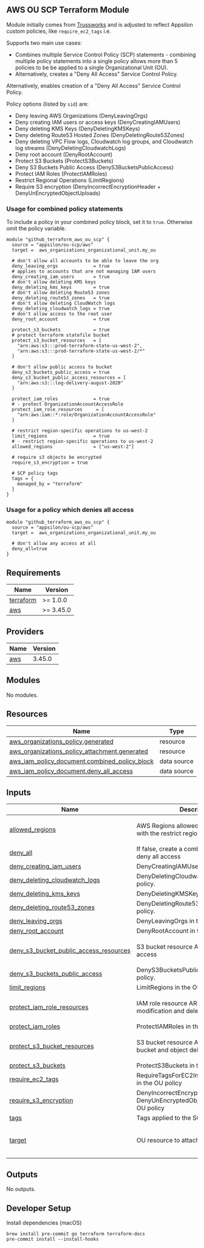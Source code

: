 ## AWS OU SCP Terraform Module

Module initially comes from [Trussworks](https://github.com/trussworks/terraform-aws-ou-scp) and is adjusted to reflect Appsilon custom policies, like `require_ec2_tags` i.e.

Supports two main use cases:

* Combines multiple Service Control Policy (SCP) statements - combining multiple policy statements into a single policy allows more than 5 policies to be be applied to a single Organizational Unit (OU).
* Alternatively, creates a "Deny All Access" Service Control Policy.

 Alternatively, enables creation of a "Deny All Access" Service Control Policy.

Policy options (listed by `sid`) are:

* Deny leaving AWS Organizations (DenyLeavingOrgs)
* Deny creating IAM users or access keys (DenyCreatingIAMUsers)
* Deny deleting KMS Keys (DenyDeletingKMSKeys)
* Deny deleting Route53 Hosted Zones (DenyDeletingRoute53Zones)
* Deny deleting VPC Flow logs, Cloudwatch log groups, and Cloudwatch log streams (DenyDeletingCloudwatchLogs)
* Deny root account (DenyRootAccount)
* Protect S3 Buckets (ProtectS3Buckets)
* Deny S3 Buckets Public Access (DenyS3BucketsPublicAccess)
* Protect IAM Roles (ProtectIAMRoles)
* Restrict Regional Operations (LimitRegions)
* Require S3 encryption (DenyIncorrectEncryptionHeader + DenyUnEncryptedObjectUploads)

### Usage for combined policy statements

To include a policy in your combined policy block, set it to `true`. Otherwise omit the policy variable.

```hcl
module "github_terraform_aws_ou_scp" {
  source = "appsilon/ou-scp/aws"
  target =  aws_organizations_organizational_unit.my_ou

  # don't allow all accounts to be able to leave the org
  deny_leaving_orgs             = true
  # applies to accounts that are not managing IAM users
  deny_creating_iam_users       = true
  # don't allow deleting KMS keys
  deny_deleting_kms_keys        = true
  # don't allow deleting Route53 zones
  deny_deleting_route53_zones   = true
  # don't allow deleting CloudWatch logs
  deny_deleting_cloudwatch_logs = true
  # don't allow access to the root user
  deny_root_account             = true

  protect_s3_buckets            = true
  # protect terraform statefile bucket
  protect_s3_bucket_resources   = [
    "arn:aws:s3:::prod-terraform-state-us-west-2",
    "arn:aws:s3:::prod-terraform-state-us-west-2/*"
  ]

  # don't allow public access to bucket
  deny_s3_buckets_public_access = true
  deny_s3_bucket_public_access_resources = [
    "arn:aws:s3:::log-delivery-august-2020"
  ]

  protect_iam_roles             = true
  # - protect OrganizationAccountAccessRole
  protect_iam_role_resources     = [
    "arn:aws:iam::*:role/OrganizationAccountAccessRole"
  ]

  # restrict region-specific operations to us-west-2
  limit_regions                 = true
  # - restrict region-specific operations to us-west-2
  allowed_regions               = ["us-west-2"]

  # require s3 objects be encrypted
  require_s3_encryption = true

  # SCP policy tags
  tags = {
    managed_by = "terraform"
  }
}
```

### Usage for a policy which denies all access

```hcl
module "github_terraform_aws_ou_scp" {
  source = "appsilon/ou-scp/aws"
  target =  aws_organizations_organizational_unit.my_ou

  # don't allow any access at all
  deny_all=true
}
```

<!-- BEGINNING OF PRE-COMMIT-TERRAFORM DOCS HOOK -->
## Requirements

| Name | Version |
|------|---------|
| <a name="requirement_terraform"></a> [terraform](#requirement\_terraform) | >= 1.0.0 |
| <a name="requirement_aws"></a> [aws](#requirement\_aws) | >= 3.45.0 |

## Providers

| Name | Version |
|------|---------|
| <a name="provider_aws"></a> [aws](#provider\_aws) | 3.45.0 |

## Modules

No modules.

## Resources

| Name | Type |
|------|------|
| [aws_organizations_policy.generated](https://registry.terraform.io/providers/hashicorp/aws/latest/docs/resources/organizations_policy) | resource |
| [aws_organizations_policy_attachment.generated](https://registry.terraform.io/providers/hashicorp/aws/latest/docs/resources/organizations_policy_attachment) | resource |
| [aws_iam_policy_document.combined_policy_block](https://registry.terraform.io/providers/hashicorp/aws/latest/docs/data-sources/iam_policy_document) | data source |
| [aws_iam_policy_document.deny_all_access](https://registry.terraform.io/providers/hashicorp/aws/latest/docs/data-sources/iam_policy_document) | data source |

## Inputs

| Name | Description | Type | Default | Required |
|------|-------------|------|---------|:--------:|
| <a name="input_allowed_regions"></a> [allowed\_regions](#input\_allowed\_regions) | AWS Regions allowed for use (for use with the restrict regions SCP) | `list(string)` | <pre>[<br>  ""<br>]</pre> | no |
| <a name="input_deny_all"></a> [deny\_all](#input\_deny\_all) | If false, create a combined policy. If true, deny all access | `bool` | `false` | no |
| <a name="input_deny_creating_iam_users"></a> [deny\_creating\_iam\_users](#input\_deny\_creating\_iam\_users) | DenyCreatingIAMUsers in the OU policy. | `bool` | `false` | no |
| <a name="input_deny_deleting_cloudwatch_logs"></a> [deny\_deleting\_cloudwatch\_logs](#input\_deny\_deleting\_cloudwatch\_logs) | DenyDeletingCloudwatchLogs in the OU policy. | `bool` | `false` | no |
| <a name="input_deny_deleting_kms_keys"></a> [deny\_deleting\_kms\_keys](#input\_deny\_deleting\_kms\_keys) | DenyDeletingKMSKeys in the OU policy. | `bool` | `false` | no |
| <a name="input_deny_deleting_route53_zones"></a> [deny\_deleting\_route53\_zones](#input\_deny\_deleting\_route53\_zones) | DenyDeletingRoute53Zones in the OU policy. | `bool` | `false` | no |
| <a name="input_deny_leaving_orgs"></a> [deny\_leaving\_orgs](#input\_deny\_leaving\_orgs) | DenyLeavingOrgs in the OU policy. | `bool` | `false` | no |
| <a name="input_deny_root_account"></a> [deny\_root\_account](#input\_deny\_root\_account) | DenyRootAccount in the OU policy. | `bool` | `false` | no |
| <a name="input_deny_s3_bucket_public_access_resources"></a> [deny\_s3\_bucket\_public\_access\_resources](#input\_deny\_s3\_bucket\_public\_access\_resources) | S3 bucket resource ARNs to block public access | `list(string)` | <pre>[<br>  ""<br>]</pre> | no |
| <a name="input_deny_s3_buckets_public_access"></a> [deny\_s3\_buckets\_public\_access](#input\_deny\_s3\_buckets\_public\_access) | DenyS3BucketsPublicAccess in the OU policy. | `bool` | `false` | no |
| <a name="input_limit_regions"></a> [limit\_regions](#input\_limit\_regions) | LimitRegions in the OU policy. | `bool` | `false` | no |
| <a name="input_protect_iam_role_resources"></a> [protect\_iam\_role\_resources](#input\_protect\_iam\_role\_resources) | IAM role resource ARNs to protect from modification and deletion | `list(string)` | <pre>[<br>  ""<br>]</pre> | no |
| <a name="input_protect_iam_roles"></a> [protect\_iam\_roles](#input\_protect\_iam\_roles) | ProtectIAMRoles in the OU policy. | `bool` | `false` | no |
| <a name="input_protect_s3_bucket_resources"></a> [protect\_s3\_bucket\_resources](#input\_protect\_s3\_bucket\_resources) | S3 bucket resource ARNs to protect from bucket and object deletion | `list(string)` | <pre>[<br>  ""<br>]</pre> | no |
| <a name="input_protect_s3_buckets"></a> [protect\_s3\_buckets](#input\_protect\_s3\_buckets) | ProtectS3Buckets in the OU policy. | `bool` | `false` | no |
| <a name="input_require_ec2_tags"></a> [require\_ec2\_tags](#input\_require\_ec2\_tags) | RequireTagsForEC2InstancesAndVolumes in the OU policy | `bool` | `false` | no |
| <a name="input_require_s3_encryption"></a> [require\_s3\_encryption](#input\_require\_s3\_encryption) | DenyIncorrectEncryptionHeader and DenyUnEncryptedObjectUploads in the OU policy | `bool` | `false` | no |
| <a name="input_tags"></a> [tags](#input\_tags) | Tags applied to the SCP policy | `map(string)` | `{}` | no |
| <a name="input_target"></a> [target](#input\_target) | OU resource to attach SCP | <pre>object({<br>    name = string<br>    id   = string<br>  })</pre> | n/a | yes |

## Outputs

No outputs.
<!-- END OF PRE-COMMIT-TERRAFORM DOCS HOOK -->

## Developer Setup

Install dependencies (macOS)

```shell
brew install pre-commit go terraform terraform-docs
pre-commit install --install-hooks
```
